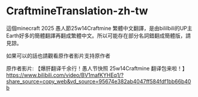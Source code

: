 # CraftmineTranslation-zh-tw
這個minecraft 2025 愚人節25w14Craftmine 繁體中文翻譯，是由bililbili的UP主 Earth好多的簡體翻譯再翻成繁體中文。所以可能存在部分名詞錯翻成簡體版，請見諒。

如果可以的話也請觀看原作者影片支持原作者

原作者影片:
【爆肝翻译千余行！愚人节快照 25w14Craftmine 翻译包来啦！】 https://www.bilibili.com/video/BV1mafKYHEq1/?share_source=copy_web&vd_source=95674e382ab4047ff584fdf1bb66b40b
